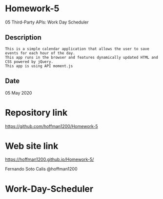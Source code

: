 # Homework-5

05 Third-Party APIs: Work Day Scheduler

## Description

    This is a simple calendar application that allows the user to save events for each hour of the day.
    This app runs in the browser and features dynamically updated HTML and CSS powered by jQuery.
    This app is using API moment.js
    
## Date 

05 May 2020

# Repository link

https://github.com/hoffman1200/Homework-5

# Web site link

https://hoffman1200.github.io/Homework-5/

Fernando Soto Calis @hoffman1200
# Work-Day-Scheduler
